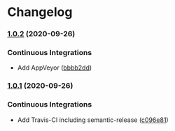 # Changelog

### [1.0.2](https://github.com/extra2000/nodejs-devbox/compare/v1.0.1...v1.0.2) (2020-09-26)


### Continuous Integrations

* Add AppVeyor ([bbbb2dd](https://github.com/extra2000/nodejs-devbox/commit/bbbb2dd7b03bbfb1d29fb247318bbd2e408c300f))

### [1.0.1](https://github.com/extra2000/nodejs-devbox/compare/v1.0.0...v1.0.1) (2020-09-26)


### Continuous Integrations

* Add Travis-CI including semantic-release ([c096e81](https://github.com/extra2000/nodejs-devbox/commit/c096e8198f31ad414be978ea57c26748f7ad3664))
